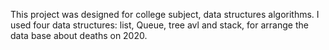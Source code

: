 This project was designed for college subject, data structures algorithms.
I used four data structures: list, Queue, tree avl and stack, for arrange the data base about deaths on 2020.